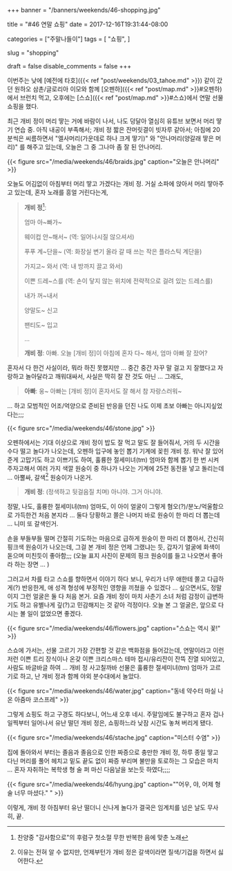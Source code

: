 +++
banner = "/banners/weekends/46-shopping.jpg"

title = "#46 연말 쇼핑"
date = 2017-12-16T19:31:44-08:00

categories = ["주말나들이"]
tags = [
    "쇼핑",
]

slug = "shopping"

draft = false
disable_comments = false
+++

이번주는 낮에 [예전에 타호]({{< ref "post/weekends/03_tahoe.md" >}}) 같이 갔던
원하오 삼촌/글로리아 이모와 함께 [오펜하]({{< ref "post/map.md" >}}#오펜하)에서
브런치 먹고, 오후에는 [스쇼]({{< ref "post/map.md" >}}#스쇼)에서 연말 선물
쇼핑을 했다.

<!--more-->

최근 개비 정이 머리 땋는 거에 바람이 나서, 나도 덩달아 열심히 유튜브 보면서
머리 땋기 연습 중. 아직 내공이 부족해서; 개비 정 짧은 잔머릿결이 빗자루 같아서;
아침에 20분씩은 씨름하면서 "엘사머리(가운데로 하나 크게 땋기)" 와
"안나머리(양갈래 땋은 머리)" 를 해주고 있는데, 오늘은 그 중 그나마 좀 잘 된
안나머리.

{{< figure
  src="/media/weekends/46/braids.jpg"
  caption="오늘은 안나머리" >}}

오늘도 어김없이 아침부터 머리 땋고 가겠다는 개비 정. 거실 소파에 앉아서 머리
땋아주고 있는데, 혼자 노래를 흥얼 거린다는게,

> **개비 정**[^1]:
>
> 엄마 아~빠가~
>
> 웨이컵 안~해서~ (역: 일어나시질 않으셔서)
>
> 푸푸 계~단을~ (역: 화장실 변기 올라 갈 때 쓰는 작은 플라스틱 계단을)
>
> 가지고~ 와서 (역: 내 방까지 끌고 와서)
>
> 이쁜 드레~스를 (역: 손이 닿지 않는 위치에 전략적으로 걸려 있는 드레스를)
>
> 내가 꺼~내서
>
> 양말도~ 신고
>
> 팬티도~ 입고
>
> …
>
> **개비 정**: 아빠. 오늘 [개비 정]이 아침에 혼자 다~ 해서, 엄마 아빠 잘 잤어?

[^1]: 찬양중 "감사함으로"의 후렴구 첫소절 무한 반복한 음에 맞춘 노래

혼자서 다 한건 사실이라, 뭐라 하진 못했지만 … 중간 중간 자꾸 말 걸고
지 잘했다고 자랑하고 놀아달라고 깨워대싸서, 사실은 딱히 잘 잔 것도 아닌 …
그래도,

> **아빠**: 웅~ 아빠는 [개비 정]이 혼자서도 잘 해서 참 자랑스러워~

… 하고 모범적인 어조/억양으로 준비된 반응을 던진 나도 이제 초보 아빠는
아니지싶었다는;;;

{{< figure src="/media/weekends/46/stone.jpg" >}}

오펜하에서는 기대 이상으로 개비 정이 밥도 잘 먹고 말도 잘 들어줘서, 거의
두 시간을 수다 떨고 놀다가 나오는데, 오펜하 입구에 놓인 뽑기 기계에 꽂힌 개비
정. 워낙 잘 있어준게 고맙기도 하고 이쁘기도 하여, 훌륭한 절세미녀(tm) 엄마와
함께 뽑기 한 번 시켜 주자고해서 여러 가지 색깔 원숭이 중 하나가 나오는 기계에
25전 동전을 넣고 돌리는데 … 아뿔싸, 갈색[^2] 원숭이가 나온거.

[^2]: 이유는 전혀 알 수 없지만, 언제부턴가 개비 정은 갈색이라면 질색/기겁을 하면서 싫어한다.

> **개비 정**: (정색하고 뒷걸음질 치며) 아니야. 그거 아니야.

정말, 나도, 훌륭한 절세미녀(tm) 엄마도, 이 아이 얼굴이 그렇게
혐오(?)/분노/억울함으로 가득한건 처음 본지라 … 둘다 당황하고 쫄은 나머지
바로 원숭이 한 마리 더 뽑는데 … 니미 또 갈색인거.

손을 부들부들 떨며 간절히 기도하는 마음으로 급하게 원숭이 한 마리 더 뽑아서,
간신히 핑크색 원숭이가 나오는데, 그걸 본 개비 정은 언제 그랬냐는 듯, 갑자기
얼굴에 화색이 돋으며 미친듯이 좋아함;;; (오늘 표지 사진이 문제의 핑크 원숭이를
들고 나오면서 좋아라 하는 장면 … )

그러고서 차를 타고 스쇼를 향하면서 이야기 하다 보니, 우리가 너무 애한테 쫄고
다급하게(?) 반응한게, 애 성격 형성에 부정적인 영향을 끼쳤을 수 있겠다
… 싶으면서도, 정말이지 그런 얼굴은 둘 다 처음 본거.
요즘 개비 정이 마치 사춘기 소녀 처럼 감정이 급변하기도 하고 유별나게
깊(?)고 민감해지는 것 같아 걱정이다.
오늘 본 그 얼굴은, 앞으로 다시는 볼 일이 없었으면 좋겠다.

{{< figure
  src="/media/weekends/46/flowers.jpg"
  caption="스쇼는 역시 꽃!" >}}

스쇼에 가서는, 선물 고르기 가장 간편할 것 같은 백화점을 들어갔는데,
연말이라고 이런저런 이쁜 트리 장식이나 온갖 이쁜 크리스마스 테마 접시/유리잔이
잔뜩 진열 되어있고, 사람도 바글바글 하여 … 개비 정 사고칠까바 선물은 훌륭한
절세미녀(tm) 엄마가 고르기로 하고, 난 개비 정과 함께 야외 분수대에서 놀았다.

{{< figure
  src="/media/weekends/46/water.jpg"
  caption="동네 약수터 마실 나온 아줌마 코스프레" >}}

그렇게 쇼핑도 하고 구경도 하다보니, 어느새 오후 네시. 주말임에도 불구하고 혼자
겁나 일찍부터 일어나서 유난 떨던 개비 정은, 쇼핑하느라 낮잠 시간도 놓쳐
버리게 됐다.

{{< figure
  src="/media/weekends/46/stache.jpg"
  caption="미스터 수염" >}}

집에 돌아와서 부터는 졸음과 졸음으로 인한 짜증으로 충만한 개비 정,
하루 종일 땋고 다닌 머리를 풀어 헤치고 밑도 끝도 없이 짜증 부리며 불만을
토로하는 그 모습은 마치 … 혼자 자취하는 복학생 형 술 퍼 마신 다음날을 보는듯
하였다;;;;

{{< figure
  src="/media/weekends/46/hyung.jpg"
  caption="\"어우, 야, 어제 형 술 너무 마셨다.\" " >}}


이렇게, 개비 정 아침부터 유난 떨더니 신나게 놀다가 결국은 임계치를 넘은 날도 무사히, 끝.

